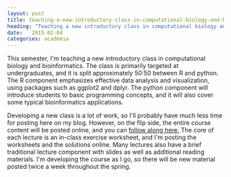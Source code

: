 ```yaml
---
layout: post
title: teaching-a-new-introductory-class-in-computational-biology-and-bioinformatics
heading: "Teaching a new introductory class in computational biology and bioinformatics"
date:   2015-02-04
categories: academia
---
```

This semester, I'm teaching a new introductory class in computational biology and bioinformatics. The class is primarily targeted at undergraduates, and it is split approximately 50:50 between R and python. The R component emphasizes effective data analysis and visualization, using packages such as ggplot2 and dplyr. The python component will introduce students to basic programming concepts, and it will also cover some typical bioinformatics applications.

<!--more-->

Developing a new class is a lot of work, so I'll probably have much less time for posting here on my blog. However, on the flip side, the entire course content will be posted online, and you can [follow along here.](http://wilkelab.org/classes/SDS348_spring_2015.html) The core of each lecture is an in-class exercise worksheet, and I'm posting the worksheets and the solutions online. Many lectures also have a brief traditional lecture component with slides as well as additional reading materials. I'm developing the course as I go, so there will be new material posted twice a week throughout the spring.
